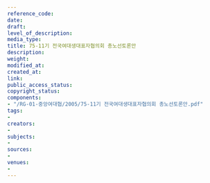```yaml
---
reference_code: 
date: 
draft: 
level_of_description: 
media_type: 
title: 75-11기 전국여대생대표자협의회 총노선토론안
description: 
weight: 
modified_at: 
created_at: 
link: 
public_access_status: 
copyright_status: 
components:
- "/RG-01-중앙여대협/2005/75-11기 전국여대생대표자협의회 총노선토론안.pdf"
tags:
- 
creators:
- 
subjects:
- 
sources:
- 
venues:
- 
---
```

